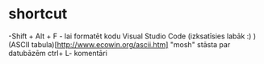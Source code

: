 # shortcut
-Shift + Alt + F - lai formatēt kodu Visual Studio Code (izksatīsies labāk :) )
(ASCII tabula)[http://www.ecowin.org/ascii.htm]
"mosh" stāsta par datubāzēm
ctrl+ L- komentāri
